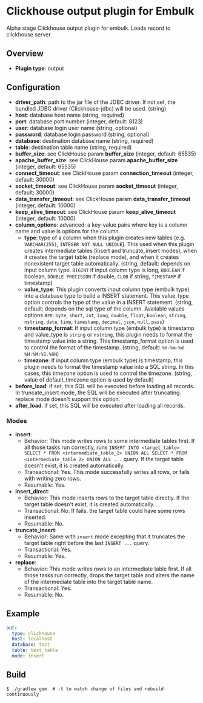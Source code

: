 # Clickhouse output plugin for Embulk

Alpha stage Clickhouse output plugin for embulk. Loads record to clickhouse server.

## Overview

* **Plugin type**: output

## Configuration
- **driver_path**: path to the jar file of the JDBC driver. If not set, the bundled JDBC driver (Clickhouse-jdbc) will be used. (string)
- **host**: database host name (string, required)
- **port**: database port number (integer, default: 8123)
- **user**: database login user name (string, optional)
- **password**: database login password (string, optional)
- **database**: destination database name (string, required)
- **table**: destination table name (string, required)
- **buffer_size**: see ClickHouse param **buffer_size** (integer, default: 65535)
- **apache_buffer_size**: see ClickHouse param **apache_buffer_size** (integer, default: 65535)
- **connect_timeout**: see ClickHouse param **connection_timeout** (integer, default: 30000)
- **socket_timeout**: see ClickHouse param **socket_timeout** (integer, default: 30000)
- **data_transfer_timeout**: see ClickHouse param **data_transfer_timeout** (integer, default: 10000)
- **keep_alive_timeout**: see ClickHouse param **keep_alive_timeout** (integer, default: 10000)
- **column_options**: advanced: a key-value pairs where key is a column name and value is options for the column.
  - **type**: type of a column when this plugin creates new tables (e.g. `VARCHAR(255)`, `INTEGER NOT NULL UNIQUE`). This used when this plugin creates intermediate tables (insert and truncate_insert modes), when it creates the target table (replace mode), and when it creates nonexistent target table automatically. (string, default: depends on input column type. `BIGINT` if input column type is long, `BOOLEAN` if boolean, `DOUBLE PRECISION` if double, `CLOB` if string, `TIMESTAMP` if timestamp)
  - **value_type**: This plugin converts input column type (embulk type) into a database type to build a INSERT statement. This value_type option controls the type of the value in a INSERT statement. (string, default: depends on the sql type of the column. Available values options are: `byte`, `short`, `int`, `long`, `double`, `float`, `boolean`, `string`, `nstring`, `date`, `time`, `timestamp`, `decimal`, `json`, `null`, `pass`)
  - **timestamp_format**: If input column type (embulk type) is timestamp and value_type is `string` or `nstring`, this plugin needs to format the timestamp value into a string. This timestamp_format option is used to control the format of the timestamp. (string, default: `%Y-%m-%d %H:%M:%S.%6N`)
  - **timezone**: If input column type (embulk type) is timestamp, this plugin needs to format the timestamp value into a SQL string. In this cases, this timezone option is used to control the timezone. (string, value of default_timezone option is used by default)
- **before_load**: if set, this SQL will be executed before loading all records. In truncate_insert mode, the SQL will be executed after truncating. replace mode doesn't support this option.
- **after_load**: if set, this SQL will be executed after loading all records.

### Modes

* **insert**:
  * Behavior: This mode writes rows to some intermediate tables first. If all those tasks run correctly, runs `INSERT INTO <target_table> SELECT * FROM <intermediate_table_1> UNION ALL SELECT * FROM <intermediate_table_2> UNION ALL ...` query. If the target table doesn't exist, it is created automatically.
  * Transactional: Yes. This mode successfully writes all rows, or fails with writing zero rows.
  * Resumable: Yes.
* **insert_direct**:
  * Behavior: This mode inserts rows to the target table directly. If the target table doesn't exist, it is created automatically.
  * Transactional: No. If fails, the target table could have some rows inserted.
  * Resumable: No.
* **truncate_insert**:
  * Behavior: Same with `insert` mode excepting that it truncates the target table right before the last `INSERT ...` query.
  * Transactional: Yes.
  * Resumable: Yes.
* **replace**:
  * Behavior: This mode writes rows to an intermediate table first. If all those tasks run correctly, drops the target table and alters the name of the intermediate table into the target table name.
  * Transactional: Yes.
  * Resumable: No.

## Example

```yaml
out:
  type: clickhouse
  host: localhost
  database: test
  table: test_table
  mode: insert
```



## Build

```
$ ./gradlew gem  # -t to watch change of files and rebuild continuously
```
